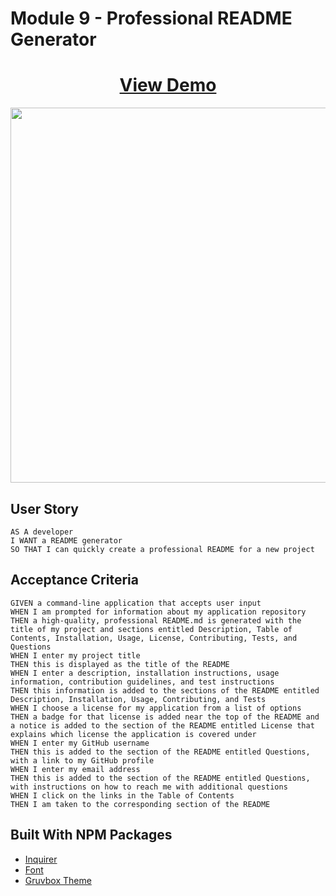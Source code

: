 # Module 9 - Professional README Generator

<h1 align="center">
    <a href="https://www.loom.com/share/5529df39de6a490db03292f2125b672a" target="_blank">
     View Demo
    </a>
</h1>
<div align="center">
    <img src="./assets/images/screenshot.gif" width="600px"> 
</div>

## User Story
```
AS A developer
I WANT a README generator
SO THAT I can quickly create a professional README for a new project
```

## Acceptance Criteria
```
GIVEN a command-line application that accepts user input
WHEN I am prompted for information about my application repository
THEN a high-quality, professional README.md is generated with the title of my project and sections entitled Description, Table of Contents, Installation, Usage, License, Contributing, Tests, and Questions
WHEN I enter my project title
THEN this is displayed as the title of the README
WHEN I enter a description, installation instructions, usage information, contribution guidelines, and test instructions
THEN this information is added to the sections of the README entitled Description, Installation, Usage, Contributing, and Tests
WHEN I choose a license for my application from a list of options
THEN a badge for that license is added near the top of the README and a notice is added to the section of the README entitled License that explains which license the application is covered under
WHEN I enter my GitHub username
THEN this is added to the section of the README entitled Questions, with a link to my GitHub profile
WHEN I enter my email address
THEN this is added to the section of the README entitled Questions, with instructions on how to reach me with additional questions
WHEN I click on the links in the Table of Contents
THEN I am taken to the corresponding section of the README
```

## Built With NPM Packages
* [Inquirer](https://www.npmjs.com/package/inquirer)
* [Font](https://rubjo.github.io/victor-mono/)
* [Gruvbox Theme](https://github.com/morhetz/gruvbox)